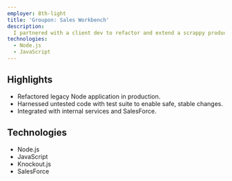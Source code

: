 ```yaml
---
employer: 8th-light
title: 'Groupon: Sales Workbench'
description:
  I partnered with a client dev to refactor and extend a scrappy production app built on Node v0.8.
technologies:
  - Node.js
  - JavaScript
---
```


## Highlights

- Refactored legacy Node application in production.
- Harnessed untested code with test suite to enable safe, stable changes.
- Integrated with internal services and SalesForce.

## Technologies

- Node.js
- JavaScript
- Knockout.js
- SalesForce
